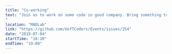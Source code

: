 ```yaml
---
title: "Co-working"
text: "Join us to work on some code in good company. Bring something to work on, ask and discuss with your fellow coders.
"
location: "MADLab"
link: "https://github.com/UofTCoders/Events/issues/254"
date: "2019-07-04"
startTime: "18:10"
endTime: "19:00"
---
```

